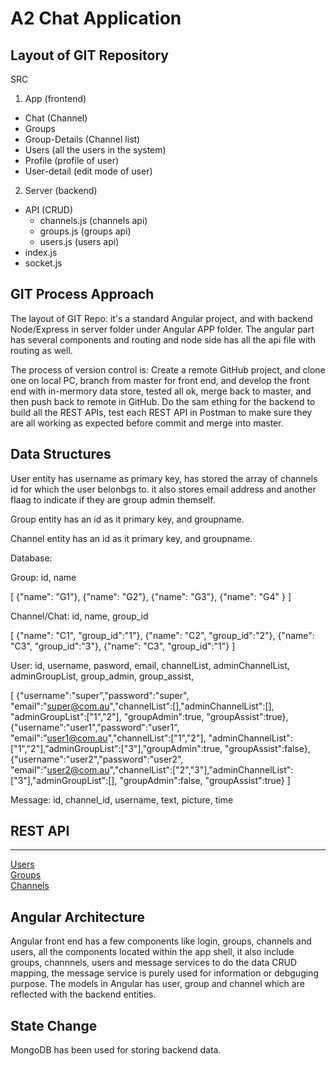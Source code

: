 # A2 Chat Application

## Layout of GIT Repository

SRC

1. App (frontend)
- Chat (Channel)
- Groups
- Group-Details (Channel list)
- Users (all the users in the system)
- Profile (profile of user)
- User-detail (edit mode of user)

2. Server (backend)
- API (CRUD)
  * channels.js (channels api)
  * groups.js (groups api)
  * users.js (users api)
- index.js
- socket.js
    

## GIT Process Approach

The layout of GIT Repo: it's a standard Angular project, and with backend Node/Express in server folder under Angular APP folder.
The angular part has several components and routing and node side has all the api file with routing as well. 

The process of version control is: Create a remote GitHub project, and clone one on local PC, branch from master for front end, and develop the front end with in-mermory data store, tested all ok, merge back to master, and then push back to remote in GitHub. Do the sam ething for the backend to build all the REST APIs, test each REST API in Postman to make sure they are all working as expected before commit and merge into master.  

## Data Structures

User entity has username as primary key, has stored the array of channels id for which the user belonbgs to. it also stores email address and another flaag to indicate if they are group admin themself.

Group entity has an id as it primary key, and groupname.

Channel entity has an id as it primary key, and groupname.

Database:


Group:
	id,
	name

[
{"name": "G1"},
{"name": "G2"},
{"name": "G3"},
{"name": "G4" }
]


Channel/Chat:
	id,
	name,
	group_id
	
[
{"name": "C1", "group_id":"1"},
{"name": "C2", "group_id":"2"},
{"name": "C3", "group_id":"3"},
{"name": "C3", "group_id":"1"}
]


User:
id,
	username,
	pasword,
	email,
	channelList,
	adminChannelList,
	adminGroupList,
	group_admin,
	group_assist,


[
{"username":"super","password":"super", "email":"super@com.au","channelList":[],"adminChannelList":[], "adminGroupList":["1","2"], "groupAdmin":true, "groupAssist":true},
{"username":"user1","password":"user1", "email":"user1@com.au","channelList":["1","2"], "adminChannelList":["1","2"],"adminGroupList":["3"],"groupAdmin":true, "groupAssist":false},
{"username":"user2","password":"user2", "email":"user2@com.au","channelList":["2","3"],"adminChannelList":["3"],"adminGroupList":[], "groupAdmin":false, "groupAssist":true}
]


Message:
	id,
	channel_id,
	username,
	text,
	picture,
	time
	


## REST API
---
[Users](users.md) <br/>
[Groups](groups.md) <br/>
[Channels](channels.md) 

## Angular Architecture

Angular front end has a few components like login, groups, channels and users, all the components located within the app shell, it also include groups, channnels, users and message services to do the data CRUD mapping, the message service is purely used for information or debguging purpose. 
The models in Angular has user, group and channel which are reflected with the backend entities.

## State Change

MongoDB has been used for storing backend data.


